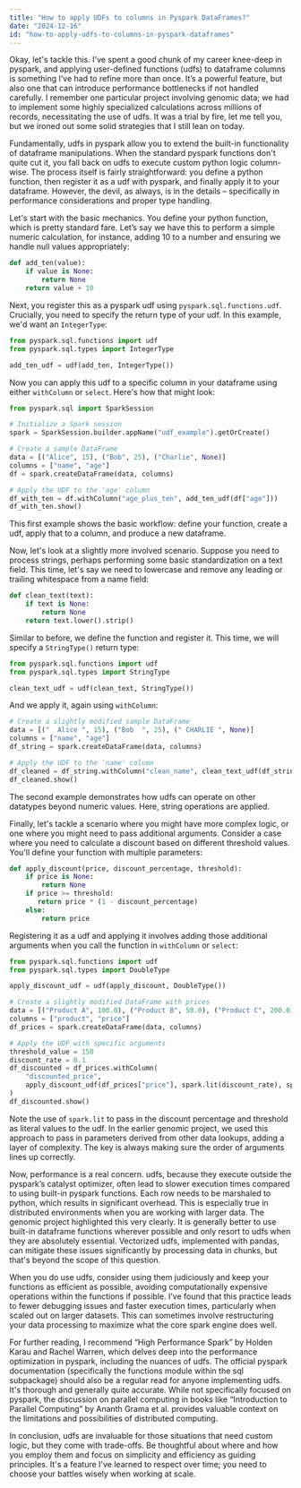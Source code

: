 ```yaml
---
title: "How to apply UDFs to columns in Pyspark DataFrames?"
date: "2024-12-16"
id: "how-to-apply-udfs-to-columns-in-pyspark-dataframes"
---
```


Okay, let's tackle this. I've spent a good chunk of my career knee-deep in pyspark, and applying user-defined functions (udfs) to dataframe columns is something I’ve had to refine more than once. It’s a powerful feature, but also one that can introduce performance bottlenecks if not handled carefully. I remember one particular project involving genomic data; we had to implement some highly specialized calculations across millions of records, necessitating the use of udfs. It was a trial by fire, let me tell you, but we ironed out some solid strategies that I still lean on today.

Fundamentally, udfs in pyspark allow you to extend the built-in functionality of dataframe manipulations. When the standard pyspark functions don't quite cut it, you fall back on udfs to execute custom python logic column-wise. The process itself is fairly straightforward: you define a python function, then register it as a udf with pyspark, and finally apply it to your dataframe. However, the devil, as always, is in the details – specifically in performance considerations and proper type handling.

Let's start with the basic mechanics. You define your python function, which is pretty standard fare. Let’s say we have this to perform a simple numeric calculation, for instance, adding 10 to a number and ensuring we handle null values appropriately:

```python
def add_ten(value):
    if value is None:
        return None
    return value + 10
```

Next, you register this as a pyspark udf using `pyspark.sql.functions.udf`. Crucially, you need to specify the return type of your udf. In this example, we'd want an `IntegerType`:

```python
from pyspark.sql.functions import udf
from pyspark.sql.types import IntegerType

add_ten_udf = udf(add_ten, IntegerType())
```

Now you can apply this udf to a specific column in your dataframe using either `withColumn` or `select`. Here's how that might look:

```python
from pyspark.sql import SparkSession

# Initialize a Spark session
spark = SparkSession.builder.appName("udf_example").getOrCreate()

# Create a sample DataFrame
data = [("Alice", 15), ("Bob", 25), ("Charlie", None)]
columns = ["name", "age"]
df = spark.createDataFrame(data, columns)

# Apply the UDF to the 'age' column
df_with_ten = df.withColumn("age_plus_ten", add_ten_udf(df["age"]))
df_with_ten.show()
```

This first example shows the basic workflow: define your function, create a udf, apply that to a column, and produce a new dataframe.

Now, let's look at a slightly more involved scenario. Suppose you need to process strings, perhaps performing some basic standardization on a text field. This time, let's say we need to lowercase and remove any leading or trailing whitespace from a name field:

```python
def clean_text(text):
    if text is None:
        return None
    return text.lower().strip()
```

Similar to before, we define the function and register it. This time, we will specify a `StringType()` return type:

```python
from pyspark.sql.functions import udf
from pyspark.sql.types import StringType

clean_text_udf = udf(clean_text, StringType())
```

And we apply it, again using `withColumn`:

```python
# Create a slightly modified sample DataFrame
data = [("  Alice ", 15), ("Bob  ", 25), (" CHARLIE ", None)]
columns = ["name", "age"]
df_string = spark.createDataFrame(data, columns)

# Apply the UDF to the 'name' column
df_cleaned = df_string.withColumn("clean_name", clean_text_udf(df_string["name"]))
df_cleaned.show()
```

The second example demonstrates how udfs can operate on other datatypes beyond numeric values. Here, string operations are applied.

Finally, let's tackle a scenario where you might have more complex logic, or one where you might need to pass additional arguments. Consider a case where you need to calculate a discount based on different threshold values. You'll define your function with multiple parameters:

```python
def apply_discount(price, discount_percentage, threshold):
    if price is None:
        return None
    if price >= threshold:
       return price * (1 - discount_percentage)
    else:
        return price
```

Registering it as a udf and applying it involves adding those additional arguments when you call the function in `withColumn` or `select`:

```python
from pyspark.sql.functions import udf
from pyspark.sql.types import DoubleType

apply_discount_udf = udf(apply_discount, DoubleType())

# Create a slightly modified DataFrame with prices
data = [("Product A", 100.0), ("Product B", 50.0), ("Product C", 200.0), ("Product D", None)]
columns = ["product", "price"]
df_prices = spark.createDataFrame(data, columns)

# Apply the UDF with specific arguments
threshold_value = 150
discount_rate = 0.1
df_discounted = df_prices.withColumn(
    "discounted_price",
    apply_discount_udf(df_prices["price"], spark.lit(discount_rate), spark.lit(threshold_value)),
)
df_discounted.show()
```

Note the use of `spark.lit` to pass in the discount percentage and threshold as literal values to the udf. In the earlier genomic project, we used this approach to pass in parameters derived from other data lookups, adding a layer of complexity. The key is always making sure the order of arguments lines up correctly.

Now, performance is a real concern. udfs, because they execute outside the pyspark’s catalyst optimizer, often lead to slower execution times compared to using built-in pyspark functions. Each row needs to be marshaled to python, which results in significant overhead. This is especially true in distributed environments when you are working with larger data. The genomic project highlighted this very clearly. It is generally better to use built-in dataframe functions wherever possible and only resort to udfs when they are absolutely essential. Vectorized udfs, implemented with pandas, can mitigate these issues significantly by processing data in chunks, but that's beyond the scope of this question.

When you do use udfs, consider using them judiciously and keep your functions as efficient as possible, avoiding computationally expensive operations within the functions if possible. I’ve found that this practice leads to fewer debugging issues and faster execution times, particularly when scaled out on larger datasets. This can sometimes involve restructuring your data processing to maximize what the core spark engine does well.

For further reading, I recommend “High Performance Spark” by Holden Karau and Rachel Warren, which delves deep into the performance optimization in pyspark, including the nuances of udfs. The official pyspark documentation (specifically the functions module within the sql subpackage) should also be a regular read for anyone implementing udfs. It's thorough and generally quite accurate. While not specifically focused on pyspark, the discussion on parallel computing in books like “Introduction to Parallel Computing” by Ananth Grama et al. provides valuable context on the limitations and possibilities of distributed computing.

In conclusion, udfs are invaluable for those situations that need custom logic, but they come with trade-offs. Be thoughtful about where and how you employ them and focus on simplicity and efficiency as guiding principles. It's a feature I've learned to respect over time; you need to choose your battles wisely when working at scale.
